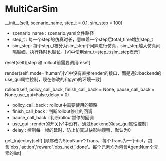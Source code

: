 # MultiCarSim

\_\_init\_\_(self, scenario_name, step_t = 0.1, sim_step = 100)
- scenario_name : scenario.yaml文件路径
- step_t : 每一个step的仿真时长，意味着一个step后total_time增加step_t
- sim_step: 每个step_t被分为sim_step个间隔进行仿真，sim_step越大仿真间隔越细，执行耗时也越长。[v1中使用sim_t=step_t/sim_step表示]

reset(self)[step 和 rollout前需要调用reset]

render(self, mode='human')[v1中没有直接render的接口，而是通过backend的use_gui属性控制，现在修改的和gym的环境一致]

rollout(self, policy_call_back, finish_call_back = None, pause_call_back = None,use_gui=False,delay = 0)
- policy_call_back : rollout中需要使用的策略
- finish_call_back : 判断rollout停止的回调
- pause_call_back : 判断rollout暂停的回调
- use_gui : render的开关[v1中没有，通过backend的use_gui属性控制]
- delay : 控制每一帧的延时，防止仿真过快影响观察，默认为0

get_trajectoy(self) [顺序改为StepNum个Trans，每个Trans为一个dict，包含'obs','action','reward','obs_next','done'。每个元素均为包含AgentNum个元素的list]
